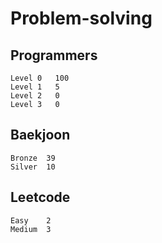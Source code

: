 # Problem-solving 

## Programmers
```
Level 0	  100
Level 1   5
Level 2   0
Level 3   0
```


## Baekjoon
```
Bronze	39
Silver  10
```

## Leetcode
```
Easy    2
Medium  3
```
